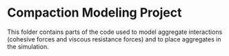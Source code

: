 # Compaction Modeling Project

This folder contains parts of the code used to model aggregate interactions (cohesive forces and viscous resistance forces) and to place aggregates in the simulation.
